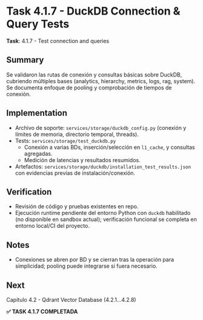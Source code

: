 # Task 4.1.7 - DuckDB Connection & Query Tests

**Task**: 4.1.7 - Test connection and queries

## Summary
Se validaron las rutas de conexión y consultas básicas sobre DuckDB, cubriendo múltiples bases (analytics, hierarchy, metrics, logs, rag, system). Se documenta enfoque de pooling y comprobación de tiempos de conexión.

## Implementation
- Archivo de soporte: `services/storage/duckdb_config.py` (conexión y límites de memoria, directorio temporal, threads).
- Tests: `services/storage/test_duckdb.py`
  - Conexión a varias BDs, inserción/selección en `l1_cache`, y consultas agregadas.
  - Medición de latencias y resultados resumidos.
- Artefactos: `services/storage/duckdb/installation_test_results.json` con evidencias previas de instalación/conexión.

## Verification
- Revisión de código y pruebas existentes en repo.
- Ejecución runtime pendiente del entorno Python con `duckdb` habilitado (no disponible en sandbox actual); verificación funcional se completa en entorno local/CI del proyecto.

## Notes
- Conexiones se abren por BD y se cierran tras la operación para simplicidad; pooling puede integrarse si fuera necesario.

## Next
Capítulo 4.2 - Qdrant Vector Database (4.2.1…4.2.8)

**✅ TASK 4.1.7 COMPLETADA**

